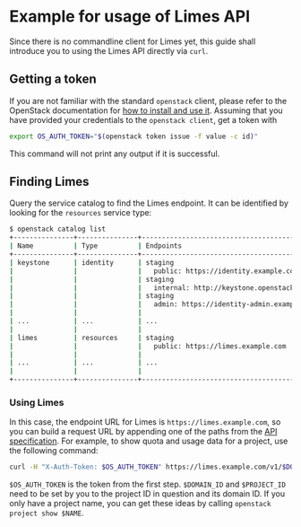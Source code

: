 # Example for usage of Limes API

Since there is no commandline client for Limes yet, this guide shall introduce you to using the Limes API directly via
`curl`.

## Getting a token

If you are not familiar with the standard `openstack` client, please refer to the OpenStack documentation for [how to
install and use it][os-cli]. Assuming that you have provided your credentials to the `openstack client`, get a token
with

```bash
export OS_AUTH_TOKEN="$(openstack token issue -f value -c id)"
```

This command will not print any output if it is successful.

## Finding Limes

Query the service catalog to find the Limes endpoint. It can be identified by looking for the `resources` service type:

```bash
$ openstack catalog list
+---------------+---------------+--------------------------------------------------------------------------+
| Name          | Type          | Endpoints                                                                |
+---------------+---------------+--------------------------------------------------------------------------+
| keystone      | identity      | staging                                                                  |
|               |               |   public: https://identity.example.com:443/v3                            |
|               |               | staging                                                                  |
|               |               |   internal: http://keystone.openstack.svc.kubernetes.example.com:5000/v3 |
|               |               | staging                                                                  |
|               |               |   admin: https://identity-admin.example.com:443/v3                       |
|               |               |                                                                          |
| ...           | ...           | ...                                                                      |
|               |               |                                                                          |
| limes         | resources     | staging                                                                  |
|               |               |   public: https://limes.example.com                                      |
|               |               |                                                                          |
| ...           | ...           | ...                                                                      |
|               |               |                                                                          |
+---------------+---------------+--------------------------------------------------------------------------+
```

### Using Limes

In this case, the endpoint URL for Limes is `https://limes.example.com`, so you can build a request URL by appending one
of the paths from the [API specification][v1-api]. For example, to show quota and usage data for a project, use the
following command:

```bash
curl -H "X-Auth-Token: $OS_AUTH_TOKEN" https://limes.example.com/v1/$DOMAIN_ID/domains/$PROJECT_ID/projects
```

`$OS_AUTH_TOKEN` is the token from the first step. `$DOMAIN_ID` and `$PROJECT_ID` need to be set by you to the project
ID in question and its domain ID. If you only have a project name, you can get these ideas by calling `openstack project
show $NAME`.

[os-cli]: https://docs.openstack.org/user-guide/cli.html
[v1-api]: ./api-v1-specification.md
